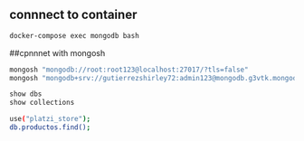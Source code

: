 ## connnect to container

```sh
docker-compose exec mongodb bash
```

##cpnnnet  with  mongosh
```sh
mongosh "mongodb://root:root123@localhost:27017/?tls=false"
mongosh "mongodb+srv://gutierrezshirley72:admin123@mongodb.g3vtk.mongodb.net/"
```
```sh
show dbs
show collections
```
```sh
use("platzi_store");
db.productos.find();
```
